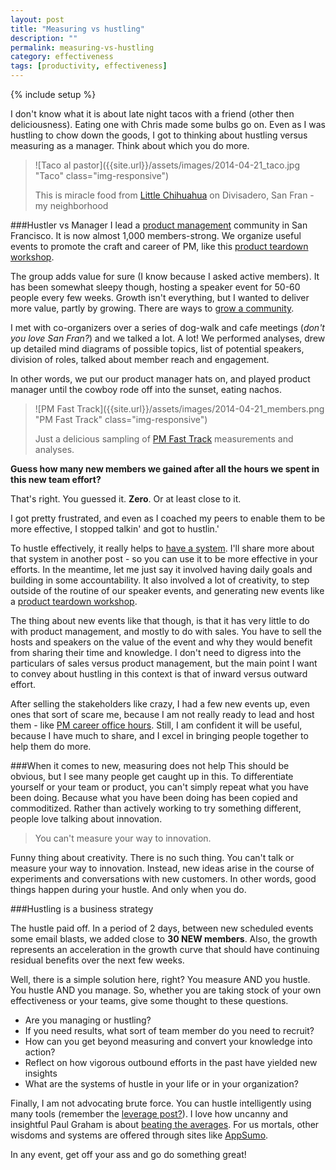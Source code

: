 ```yaml
---
layout: post
title: "Measuring vs hustling"
description: ""
permalink: measuring-vs-hustling
category: effectiveness
tags: [productivity, effectiveness]
---
```

{% include setup %}

I don\'t know what it is about late night tacos with a friend (other then deliciousness). Eating one with Chris made some bulbs go on. Even as I was hustling to chow down the goods, I got to thinking about hustling versus measuring as a manager. Think about which you do more.

> ![Taco al pastor]({{site.url}}/assets/images/2014-04-21_taco.jpg "Taco" class="img-responsive")
>
> This is miracle food from [Little Chihuahua](http://thelittlechihuahua.com/) on Divisadero, San Fran - my neighborhood

###Hustler vs Manager
I lead a [product management](http://meetup.com/productmanagementfasttrack) community in San Francisco. It is now almost 1,000 members-strong. We organize useful events to promote the craft and career of PM, like this [product teardown workshop](http://goo.gl/KvYIvQ).

The group adds value for sure (I know because I asked active members). It has been somewhat sleepy though, hosting a speaker event for 50-60 people every few weeks. Growth isn\'t everything, but I wanted to deliver more value, partly by growing. There are ways to [grow a community](../meetup-101-how-do-i-grow-membership/).

I met with co-organizers over a series of dog-walk and cafe meetings (_don\'t you love San Fran?_) and we talked a lot. A lot! We performed analyses, drew up detailed mind diagrams of possible topics, list of potential speakers, division of roles, talked about member reach and engagement.

In other words, we put our product manager hats on, and played product manager until the cowboy rode off into the sunset, eating nachos.

> ![PM Fast Track]({{site.url}}/assets/images/2014-04-21_members.png "PM Fast Track" class="img-responsive")
>
> Just a delicious sampling of [PM Fast Track](http://productmanagementfasttrack.com) measurements and analyses.

__Guess how many new members we gained after all the hours we spent in this new team effort?__

That\'s right. You guessed it. __Zero__. Or at least close to it.

I got pretty frustrated, and even as I coached my peers to enable them to be more effective, I stopped talkin' and got to hustlin.'

To hustle effectively, it really helps to [have a system](../data-driven-hustle-a-system). I\'ll share more about that system in another post - so you can use it to be more effective in your efforts. In the meantime, let me just say it involved having daily goals and building in some accountability. It also involved a lot of creativity, to step outside of the routine of our speaker events, and generating new events like a [product teardown workshop](http://goo.gl/KvYIvQ).

The thing about new events like that though, is that it has very little to do with product management, and mostly to do with sales. You have to sell the hosts and speakers on the value of the event and why they would benefit from sharing their time and knowledge. I don\'t need to digress into the particulars of sales versus product management, but the main point I want to convey about hustling in this context is that of inward versus outward effort.

After selling the stakeholders like crazy, I had a few new events up, even ones that sort of scare me, because I am not really ready to lead and host them - like [PM career office hours](http://goo.gl/JwRSFF). Still, I am confident it will be useful, because I have much to share, and I excel in bringing people together to help them do more.

###When it comes to new, measuring does not help
This should be obvious, but I see many people get caught up in this. To differentiate yourself or your team or product, you can\'t simply repeat what you have been doing. Because what you have been doing has been copied and commoditized. Rather than actively working to try something different, people love talking about innovation.

<blockquote class="pattern-diagonal">
  <p>You can't measure your way to innovation.</p>
</blockquote>

Funny thing about creativity. There is no such thing. You can\'t talk or measure your way to innovation. Instead, new ideas arise in the course of experiments and conversations with new customers. In other words, good things happen during your hustle. And only when you do.

###Hustling is a business strategy

The hustle paid off. In a period of 2 days, between new scheduled events some email blasts, we added close to __30 NEW members__. Also, the growth represents an acceleration in the growth curve that should have continuing residual benefits over the next few weeks.

Well, there is a simple solution here, right? You measure AND you hustle. You hustle AND you manage. So, whether you are taking stock of your own effectiveness or your teams, give some thought to these questions.

* Are you managing or hustling?
* If you need results, what sort of team member do you need to recruit?
* How can you get beyond measuring and convert your knowledge into action?
* Reflect on how vigorous outbound efforts in the past have yielded new insights
* What are the systems of hustle in your life or in your organization?

Finally, I am not advocating brute force. You can hustle intelligently using many tools (remember the [leverage post?](http://dklounge.github.io/paradox-of-leverage/)). I love how uncanny and insightful Paul Graham is about [beating the averages](http://paulgraham.com/avg.html). For us mortals, other wisdoms and systems are offered through sites like [AppSumo](http://www.appsumo.com/).

In any event, get off your ass and go do something great!
